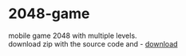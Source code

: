 # 2048-game
mobile game 2048 with multiple levels.<br>
download zip with the source code and - [download](https://github.com/DenisKorpach/2048-game/releases/tag/release/2048.zip)
